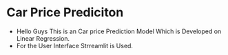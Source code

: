 # Car Price Prediciton
- Hello Guys This is an Car price  Prediction Model Which is Developed on Linear Regression.
- For the User Interface Strreamlit is Used.

